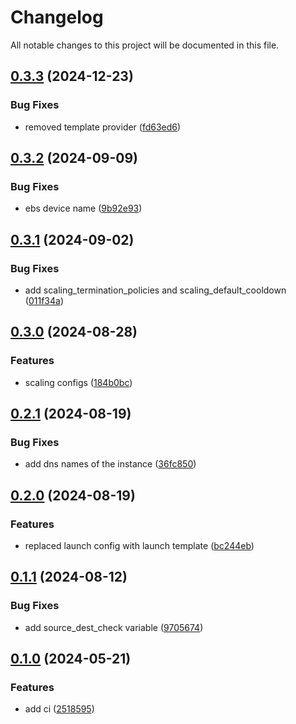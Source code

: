 # Changelog

All notable changes to this project will be documented in this file.

## [0.3.3](https://github.com/zahornyak/terraform-aws-ec2/compare/v0.3.2...v0.3.3) (2024-12-23)


### Bug Fixes

* removed template provider ([fd63ed6](https://github.com/zahornyak/terraform-aws-ec2/commit/fd63ed63e8cd8b9f609c92bb922a5307b6dc2712))

## [0.3.2](https://github.com/zahornyak/terraform-aws-ec2/compare/v0.3.1...v0.3.2) (2024-09-09)


### Bug Fixes

* ebs device name ([9b92e93](https://github.com/zahornyak/terraform-aws-ec2/commit/9b92e933339712be1b128c86c7973e45e641aa37))

## [0.3.1](https://github.com/zahornyak/terraform-aws-ec2/compare/v0.3.0...v0.3.1) (2024-09-02)


### Bug Fixes

* add scaling_termination_policies and scaling_default_cooldown ([011f34a](https://github.com/zahornyak/terraform-aws-ec2/commit/011f34a4c7849a59bec21ed1f070c34acaa31ddf))

## [0.3.0](https://github.com/zahornyak/terraform-aws-ec2/compare/v0.2.1...v0.3.0) (2024-08-28)


### Features

* scaling configs ([184b0bc](https://github.com/zahornyak/terraform-aws-ec2/commit/184b0bcf975d0b762ca7b0848f3f7f47fe836846))

## [0.2.1](https://github.com/zahornyak/terraform-aws-ec2/compare/v0.2.0...v0.2.1) (2024-08-19)


### Bug Fixes

* add dns names of the instance ([36fc850](https://github.com/zahornyak/terraform-aws-ec2/commit/36fc850f8c82bbb5524fd2e42d0ea39798c37c6b))

## [0.2.0](https://github.com/zahornyak/terraform-aws-ec2/compare/v0.1.1...v0.2.0) (2024-08-19)


### Features

* replaced launch config with launch template ([bc244eb](https://github.com/zahornyak/terraform-aws-ec2/commit/bc244eb9cc0fa8ac7b4869bc5548f03c435f2525))

## [0.1.1](https://github.com/zahornyak/terraform-aws-ec2/compare/v0.1.0...v0.1.1) (2024-08-12)


### Bug Fixes

* add source_dest_check variable ([9705674](https://github.com/zahornyak/terraform-aws-ec2/commit/97056746fa1e33889b5752fc92f0858b7ad47bb3))

## [0.1.0](https://github.com/zahornyak/terraform-aws-ec2/compare/v0.0.13...v0.1.0) (2024-05-21)


### Features

* add ci ([2518595](https://github.com/zahornyak/terraform-aws-ec2/commit/2518595d5b68cc05027620729c87ef7e2b0ceaa3))
